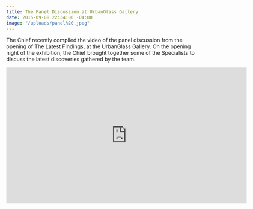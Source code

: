 ```yaml
---
title: The Panel Discussion at UrbanGlass Gallery
date: 2015-09-08 22:34:00 -04:00
image: "/uploads/panel%20.jpeg"
---
```


The Chief recently compiled the video of the panel discussion from the opening of The Latest Findings, at the UrbanGlass Gallery.  On the opening night of the exhibition, the Chief brought together some of the Specialists to discuss the latest discoveries gathered by the team. 

<iframe src="https://player.vimeo.com/video/138585887" width="640" height="360" frameborder="0" webkitallowfullscreen mozallowfullscreen allowfullscreen></iframe>
